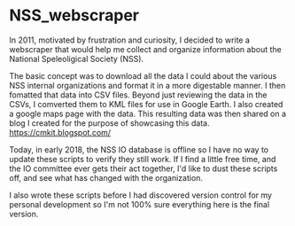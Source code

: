 # NSS_webscraper

In 2011, motivated by frustration and curiosity, I decided to write a webscraper that would help me collect and organize information about the National Speleoligical Society (NSS). 

The basic concept was to download all the data I could about the various NSS internal organizations and format it in a more digestable manner. I then fomatted that data into CSV files. Beyond just reviewing the data in the CSVs, I comverted them to KML files for use in Google Earth. I also created a google maps page with the data. 
This resulting data was then shared on a blog I created for the purpose of showcasing this data.
https://cmkit.blogspot.com/

Today, in early 2018, the NSS IO database is offline so I have no way to update these scripts to verify they still work. 
If I find a little free time, and the IO committee ever gets their act together, I'd like to dust these scripts off, and see what has changed with the organization. 

I also wrote these scripts before I had discovered version control for my personal development so I'm not 100% sure everything here is the final version. 
